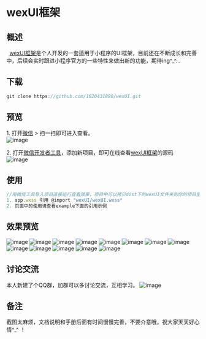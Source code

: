# wexUI框架

## 概述
&nbsp;&nbsp;[wexUI框架](https://github.com/1020431880/wexUI.git)是个人开发的一套适用于小程序的UI框架，目前还在不断成长和完善中，后续会实时跟进小程序官方的一些特性来做出新的功能，期待ing^_^...

## 下载
```js
git clone https://github.com/1020431880/wexUI.git
```

## 预览
1.&nbsp;打开[微信](https://weixin.qq.com/) > 扫一扫即可进入查看。</br>
![image](http://i2.bvimg.com/638261/757a20b8cd8ca493t.jpg)</br>

2.&nbsp;打开[微信开发者工具](https://mp.weixin.qq.com/debug/wxadoc/dev/devtools/download.html)，添加新项目，即可在线查看[wexUI框架](https://github.com/1020431880/wexUI.git)的源码</br>
![image](http://i4.bvimg.com/638261/ab9ea3b204593103.jpg)


## 使用
``` js
//用微信工具导入项目直接运行查看效果，项目中可以拷贝dist下的wexUI文件夹到你的项目里
1. app.wxss 引用 @import "wexUI/wexUI.wxss"
2. 页面中的使用请查看example下面的引用示例
```

## 效果预览
![image](http://i4.bvimg.com/638261/8fd69acde7bf89b7.jpg)
![image](http://i4.bvimg.com/638261/e0b9f1abf6b419d3.jpg)
![image](http://i4.bvimg.com/638261/547d866b8c0cf055.jpg)
![image](http://i4.bvimg.com/638261/0fe87648ee72e404.jpg)
![image](http://i4.bvimg.com/638261/eeb1bbf95557ce88.jpg)
![image](http://i4.bvimg.com/638261/86d2f8e02d0fea49.jpg)
![image](http://i4.bvimg.com/638261/d82dbd8b1ede839d.jpg)
![image](http://i4.bvimg.com/638261/05b3b9dce8a2cd8a.jpg)
![image](http://i4.bvimg.com/638261/05b3b9dce8a2cd8a.jpg)
![image](http://i4.bvimg.com/638261/f3e56365e7e3d2fd.jpg)
![image](http://i4.bvimg.com/638261/118b65d5345f9018.jpg)
![image](http://i4.bvimg.com/638261/12ccb1e43d622c1e.jpg)
![image](http://i4.bvimg.com/638261/bf95681d040f5d79.jpg)


## 讨论交流
本人新建了个QQ群，加群可以多讨论交流，互相学习。
![image](http://i2.bvimg.com/638261/d7973da7f4e04f75t.jpg)

## 备注
截图太麻烦，文档说明和手册后面有时间慢慢完善，不要介意哦，祝大家天天好心情^_^ ！


